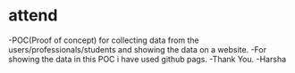 # attend 

-POC(Proof of concept) for collecting data from the users/professionals/students and showing the data on a website.
-For showing the data in this POC i have used github pags.
-Thank You.
-Harsha
